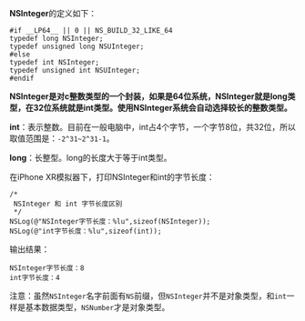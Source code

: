 
**NSInteger**的定义如下：
```
#if __LP64__ || 0 || NS_BUILD_32_LIKE_64
typedef long NSInteger;
typedef unsigned long NSUInteger;
#else
typedef int NSInteger;
typedef unsigned int NSUInteger;
#endif
```
**NSInteger是对c整数类型的一个封装，如果是64位系统，NSInteger就是long类型，在32位系统就是int类型。使用NSInteger系统会自动选择较长的整数类型。**

**int**：表示整数。目前在一般电脑中，int占4个字节，一个字节8位，共32位，所以取值范围是：`-2^31~2^31-1`。

**long**：长整型。long的长度大于等于int类型。


在iPhone XR模拟器下，打印NSInteger和int的字节长度：
```
/*
 NSInteger 和 int 字节长度区别
 */
NSLog(@"NSInteger字节长度：%lu",sizeof(NSInteger));
NSLog(@"int字节长度：%lu",sizeof(int));
```
输出结果：
```
NSInteger字节长度：8
int字节长度：4
```
注意：虽然`NSInteger`名字前面有`NS`前缀，但`NSInteger`并不是对象类型，和`int`一样是基本数据类型，`NSNumber`才是对象类型。